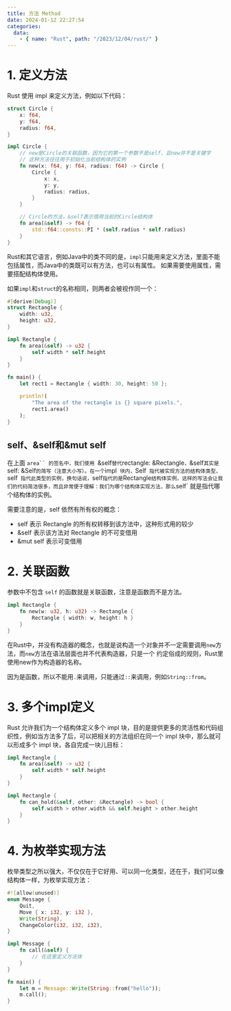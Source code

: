 ```yaml
---
title: 方法 Method
date: 2024-01-12 22:27:54
categories:
  data:
    - { name: "Rust", path: "/2023/12/04/rust/" }
---
```


# 1. 定义方法

Rust 使用 impl 来定义方法，例如以下代码：
```rust
struct Circle {
    x: f64,
    y: f64,
    radius: f64,
}

impl Circle {
    // new是Circle的关联函数，因为它的第一个参数不是self，且new并不是关键字
    // 这种方法往往用于初始化当前结构体的实例
    fn new(x: f64, y: f64, radius: f64) -> Circle {
        Circle {
            x: x,
            y: y,
            radius: radius,
        }
    }

    // Circle的方法，&self表示借用当前的Circle结构体
    fn area(&self) -> f64 {
        std::f64::consts::PI * (self.radius * self.radius)
    }
}
```

Rust和其它语言，例如Java中的类不同的是，`impl`只能用来定义方法，里面不能包括属性，而Java中的类既可以有方法，也可以有属性。
如果需要使用属性，需要搭配结构体使用。

如果`impl`和`struct`的名称相同，则两者会被视作同一个：
```rust
#[derive(Debug)]
struct Rectangle {
    width: u32,
    height: u32,
}

impl Rectangle {
    fn area(&self) -> u32 {
        self.width * self.height
    }
}

fn main() {
    let rect1 = Rectangle { width: 30, height: 50 };

    println!(
        "The area of the rectangle is {} square pixels.",
        rect1.area()
    );
}
```

## self、&self和&mut self

在上面 `area`` 的签名中，我们使用 `&self` 替代 `rectangle: &Rectangle`，`&self` 其实是 `self: &Self` 的简写（注意大小写）。在一个 `impl` 块内，`Self` 指代被实现方法的结构体类型，`self` 指代此类型的实例，换句话说，`self` 指代的是 `Rectangle` 结构体实例，这样的写法会让我们的代码简洁很多，而且非常便于理解：我们为哪个结构体实现方法，那么 `self` 就是指代哪个结构体的实例。

需要注意的是，self 依然有所有权的概念：

- self 表示 Rectangle 的所有权转移到该方法中，这种形式用的较少
- &self 表示该方法对 Rectangle 的不可变借用
- &mut self 表示可变借用


# 2. 关联函数

参数中不包含 `self` 的函数就是关联函数，注意是函数而不是方法。

```rust
impl Rectangle {
    fn new(w: u32, h: u32) -> Rectangle {
        Rectangle { width: w, height: h }
    }
}
```

在Rust中，并没有构造器的概念，也就是说构造一个对象并不一定需要调用`new`方法，而`new`方法在语法层面也并不代表构造器，只是一个
约定俗成的规则，Rust里使用new作为构造器的名称。

因为是函数，所以不能用`.`来调用，只能通过`::`来调用，例如`String::from`。

# 3. 多个impl定义

Rust 允许我们为一个结构体定义多个 impl 块，目的是提供更多的灵活性和代码组织性，例如当方法多了后，可以把相关的方法组织在同一个 impl 块中，那么就可以形成多个 impl 块，各自完成一块儿目标：

```rust
impl Rectangle {
    fn area(&self) -> u32 {
        self.width * self.height
    }
}

impl Rectangle {
    fn can_hold(&self, other: &Rectangle) -> bool {
        self.width > other.width && self.height > other.height
    }
}
```

# 4. 为枚举实现方法

枚举类型之所以强大，不仅仅在于它好用、可以同一化类型，还在于，我们可以像结构体一样，为枚举实现方法：
```rust
#![allow(unused)]
enum Message {
    Quit,
    Move { x: i32, y: i32 },
    Write(String),
    ChangeColor(i32, i32, i32),
}

impl Message {
    fn call(&self) {
        // 在这里定义方法体
    }
}

fn main() {
    let m = Message::Write(String::from("hello"));
    m.call();
}
```
